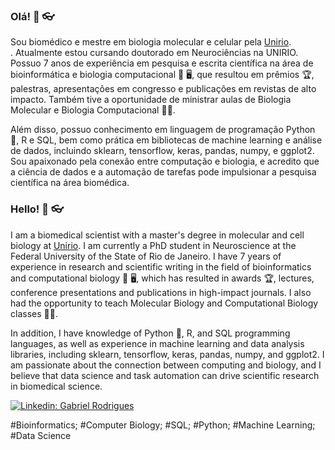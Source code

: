### Olá! :bearded_person: :eyeglasses:

Sou biomédico e mestre em biologia molecular e celular pela [Unirio](http://www.unirio.br/).</br>. Atualmente estou cursando doutorado em Neurociências na UNIRIO. Possuo 7 anos de experiência em pesquisa e escrita científica na área de bioinformática e biologia computacional :microscope: :desktop_computer:, que resultou em prêmios :trophy:, palestras, apresentações em congresso e publicações em revistas de alto impacto. Também tive a oportunidade de ministrar aulas de Biologia Molecular e Biologia Computacional :man_teacher:.

Além disso, possuo conhecimento em linguagem de programação Python :snake:, R e SQL, bem como prática em bibliotecas de machine learning e análise de dados, incluindo sklearn, tensorflow, keras, pandas, numpy, e ggplot2. Sou apaixonado pela conexão entre computação e biologia, e acredito que a ciência de dados e a automação de tarefas pode impulsionar a pesquisa científica na área biomédica.

### Hello! :bearded_person: :eyeglasses:

I am a biomedical scientist with a master's degree in molecular and cell biology at [Unirio](http://www.unirio.br/). I am currently a PhD student in Neuroscience at the Federal University of the State of Rio de Janeiro. I have 7 years of experience in research and scientific writing in the field of bioinformatics and computational biology :microscope: :desktop_computer:, which has resulted in awards :trophy:, lectures, conference presentations and publications in high-impact journals. I also had the opportunity to teach Molecular Biology and Computational Biology classes :man_teacher:.

In addition, I have knowledge of Python :snake:, R, and SQL programming languages, as well as experience in machine learning and data analysis libraries, including sklearn, tensorflow, keras, pandas, numpy, and ggplot2. I am passionate about the connection between computing and biology, and I believe that data science and task automation can drive scientific research in biomedical science.


[![Linkedin: Gabriel Rodrigues](https://img.shields.io/badge/-Linkedin-blue?style=flat-square&logo=Linkedin&logoColor=white&link=https://www.linkedin.com/in/thaianebraga/)](https://www.linkedin.com/in/gabriel-rodrigues-coutinho-pereira-biomedico)</br>


#Bioinformatics; #Computer Biology; #SQL; #Python; #Machine Learning; #Data Science

<!--
**gabrielkytz2/gabrielkytz2** is a ✨ _special_ ✨ repository because its `README.md` (this file) appears on your GitHub profile.

Here are some ideas to get you started:

- 🔭 I’m currently working on ...
- 🌱 I’m currently learning ...
- 👯 I’m looking to collaborate on ...
- 🤔 I’m looking for help with ...
- 💬 Ask me about ...
- 📫 How to reach me: ...
- 😄 Pronouns: ...
- ⚡ Fun fact: ...
-->
